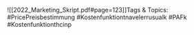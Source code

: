 
![[2022_Marketing_Skript.pdf#page=123]]Tags & Topics:
   #PricePreisbestimmung
   #Kostenfunktiontnavelerrusualk
   #PAFk
   #Kostenfunktionthcinp